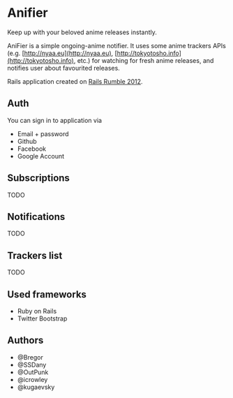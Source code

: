 # Anifier

Keep up with your beloved anime releases instantly.

AniFier is a simple ongoing-anime notifier.
It uses some anime trackers APIs (e.g. [http://nyaa.eu](http://nyaa.eu), [http://tokyotosho.info](http://tokyotosho.info), etc.) for watching for fresh anime releases, and notifies user about favourited releases.

Rails application created on [Rails Rumble 2012](http://railsrumble.com/entries/527-anifier).

## Auth

You can sign in to application via

* Email + password
* Github
* Facebook
* Google Account

## Subscriptions

TODO

## Notifications

TODO

## Trackers list

TODO

## Used frameworks

* Ruby on Rails
* Twitter Bootstrap

## Authors

* @Bregor
* @SSDany
* @OutPunk
* @icrowley
* @kugaevsky
